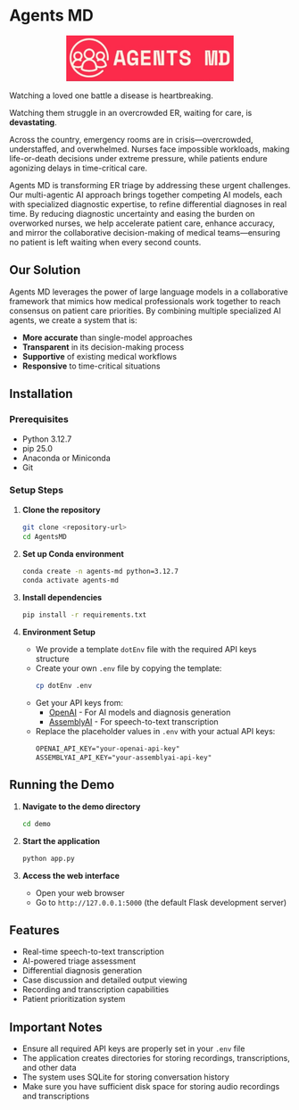 # **Agents MD**

<p align="center">
  <img src="demo/static/images/AgentsMDLogo_2.jpeg" alt="Agents MD Logo" width="300">
</p>

Watching a loved one battle a disease is heartbreaking.

Watching them struggle in an overcrowded ER, waiting for care, is **devastating**.
 
Across the country, emergency rooms are in crisis—overcrowded, understaffed, and overwhelmed. Nurses face impossible workloads, making life-or-death decisions under extreme pressure, while patients endure agonizing delays in time-critical care.

Agents MD is transforming ER triage by addressing these urgent challenges. Our multi-agentic AI approach brings together competing AI models, each with specialized diagnostic expertise, to refine differential diagnoses in real time. By reducing diagnostic uncertainty and easing the burden on overworked nurses, we help accelerate patient care, enhance accuracy, and mirror the collaborative decision-making of medical teams—ensuring no patient is left waiting when every second counts.

## Our Solution

Agents MD leverages the power of large language models in a collaborative framework that mimics how medical professionals work together to reach consensus on patient care priorities. By combining multiple specialized AI agents, we create a system that is:

- **More accurate** than single-model approaches
- **Transparent** in its decision-making process
- **Supportive** of existing medical workflows
- **Responsive** to time-critical situations

## Installation

### Prerequisites
- Python 3.12.7
- pip 25.0
- Anaconda or Miniconda
- Git

### Setup Steps

1. **Clone the repository**
   ```bash
   git clone <repository-url>
   cd AgentsMD
   ```

2. **Set up Conda environment**
   ```bash
   conda create -n agents-md python=3.12.7
   conda activate agents-md
   ```

3. **Install dependencies**
   ```bash
   pip install -r requirements.txt
   ```

4. **Environment Setup**
   - We provide a template `dotEnv` file with the required API keys structure
   - Create your own `.env` file by copying the template:
     ```bash
     cp dotEnv .env
     ```
   - Get your API keys from:
     - [OpenAI](https://platform.openai.com/api-keys) - For AI models and diagnosis generation
     - [AssemblyAI](https://www.assemblyai.com/dashboard/signup) - For speech-to-text transcription
   - Replace the placeholder values in `.env` with your actual API keys:
     ```
     OPENAI_API_KEY="your-openai-api-key"
     ASSEMBLYAI_API_KEY="your-assemblyai-api-key"
     ```

## Running the Demo

1. **Navigate to the demo directory**
   ```bash
   cd demo
   ```

2. **Start the application**
   ```bash
   python app.py
   ```

3. **Access the web interface**
   - Open your web browser
   - Go to `http://127.0.0.1:5000` (the default Flask development server)
   
## Features

- Real-time speech-to-text transcription
- AI-powered triage assessment
- Differential diagnosis generation
- Case discussion and detailed output viewing
- Recording and transcription capabilities
- Patient prioritization system

## Important Notes

- Ensure all required API keys are properly set in your `.env` file
- The application creates directories for storing recordings, transcriptions, and other data
- The system uses SQLite for storing conversation history
- Make sure you have sufficient disk space for storing audio recordings and transcriptions